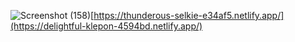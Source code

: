 ![Screenshot (158)](https://github.com/AnjaliSingh5683/E-commerce/assets/87576134/5e8eab42-338d-49e2-85a5-d04ba6dca0bf)[https://thunderous-selkie-e34af5.netlify.app/](https://delightful-klepon-4594bd.netlify.app/)




